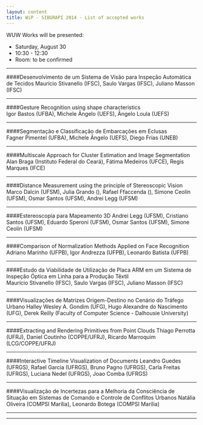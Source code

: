 ```yaml
---
layout: content
title: WiP - SIBGRAPI 2014 - List of accepted works
---
```

WUW Works will be presented: 

- Saturday, August 30
- 10:30 - 12:30
- Room: to be confirmed

* * *
####Desenvolvimento de um Sistema de Visão para Inspeção Automática de Tecidos 
Maurício Stivanello (IFSC), Saulo Vargas (IFSC), Juliano Masson (IFSC)

* * *
####Gesture Recognition using shape characteristics  
Igor Bastos (UFBA), Michele Ângelo (UEFS), Ângelo Loula (UEFS)

* * *
####Segmentação e Classificação de Embarcações em Eclusas  
Fagner Pimentel (UFBA), Michele Ângelo (UEFS), Diego Frias (UNEB) 

* * *
####Multiscale Approach for Cluster Estimation and Image Segmentation 
Alan Braga (Instituto Federal do Ceará), Fátima Medeiros (UFCE), Regis Marques (IFCE)

* * *
####Distance Measurement using the principle of Stereoscopic Vision 
Marco Dalcin (UFSM), Julia Grando (), Rafael Ffaccenda (), Simone Ceolin (UFSM), Osmar Santos (UFSM), Andrei Legg (UFSM)

* * *
####Estereoscopia para Mapeamento 3D 
Andrei Legg (UFSM), Cristiano Santos (UFSM), Eduardo Speroni (UFSM), Osmar Santos (UFSM), Simone Ceolin (UFSM)

* * *
####Comparison of Normalization Methods Applied on Face Recognition 
Adriano Marinho (UFPB), Igor Andrezza (UFPB), Leonardo Batista (UFPB)

* * *
####Estudo da Viabilidade de Utilização de Placa ARM em um Sistema de Inspeção Óptica em Linha para a Produção Têxtil  
Maurício Stivanello (IFSC), Saulo Vargas (IFSC), Juliano Masson (IFSC)

* * *
####Visualizações de Matrizes Origem-Destino no Cenário do Tráfego Urbano 
Halley Wesley A. Gondim (UFG), Hugo Alexandre do Nascimento (UFG), Derek Reilly (Faculty of Computer Science - Dalhousie University)

* * *
####Extracting and Rendering Primitives from Point Clouds 
Thiago Perrotta (UFRJ), Daniel Coutinho (COPPE/UFRJ), Ricardo Marroquim (LCG/COPPE/UFRJ)

* * *
####Interactive Timeline Visualization of Documents 
Leandro Guedes (UFRGS), Rafael Garcia (UFRGS), Bruno Pagno (UFRGS), Carla Freitas (UFRGS), Luciana Nedel (UFRGS), Joao Comba (UFRGS)

* * *
####Visualização de Incertezas para a Melhoria da Consciência de Situação em Sistemas de Comando e Controle de Conflitos Urbanos 
Natália Oliveira (COMPSI Marília), Leonardo Botega (COMPSI Marília)

* * *
* * *